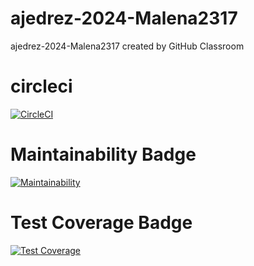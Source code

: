 # ajedrez-2024-Malena2317
ajedrez-2024-Malena2317 created by GitHub Classroom

# circleci

[![CircleCI](https://dl.circleci.com/status-badge/img/gh/um-computacion-tm/ajedrez-2024-Malena2317/tree/main.svg?style=svg)](https://dl.circleci.com/status-badge/redirect/gh/um-computacion-tm/ajedrez-2024-Malena2317/tree/main)


# Maintainability Badge

[![Maintainability](https://api.codeclimate.com/v1/badges/145db186c98ae0bab18e/maintainability)](https://codeclimate.com/github/um-computacion-tm/ajedrez-2024-Malena2317/maintainability)


# Test Coverage Badge

[![Test Coverage](https://api.codeclimate.com/v1/badges/145db186c98ae0bab18e/test_coverage)](https://codeclimate.com/github/um-computacion-tm/ajedrez-2024-Malena2317/test_coverage)